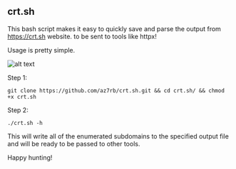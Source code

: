 ## crt.sh

This bash script makes it easy to quickly save and parse the output from https://crt.sh website.
 to be sent to tools like httpx!

Usage is pretty simple.

![alt text](https://raw.githubusercontent.com/az7rb/crt.sh/main/Screenshot/Screenshot_Help.png)

Step 1:
```
git clone https://github.com/az7rb/crt.sh.git && cd crt.sh/ && chmod +x crt.sh
```
Step 2:
```
./crt.sh -h
```

This will write all of the enumerated subdomains to the specified output file and will be ready to be passed to other tools.

Happy hunting!
